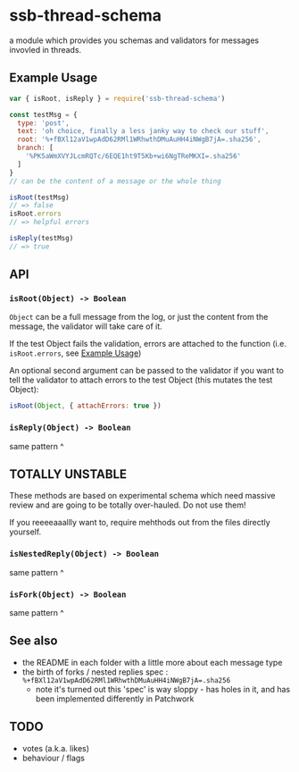 # ssb-thread-schema

a module which provides you schemas and validators for messages invovled in threads.

## Example Usage

```js
var { isRoot, isReply } = require('ssb-thread-schema')

const testMsg = {
  type: 'post',
  text: 'oh choice, finally a less janky way to check our stuff',
  root: '%+fBXl12aV1wpAdD62RMl1WRhwthDMuAuHH4iNWgB7jA=.sha256',
  branch: [
    '%PK5aWmXVYJLcmRQTc/6EQE1ht9T5Kb+wi6NgTReMKXI=.sha256'
  ]
}
// can be the content of a message or the whole thing

isRoot(testMsg)
// => false
isRoot.errors
// => helpful errors

isReply(testMsg)
// => true
```

## API

### `isRoot(Object) -> Boolean`

`Object` can be a full message from the log, or just the content from the message, the validator will take care of it.

If the test Object fails the validation, errors are attached to the function (i.e. `isRoot.errors`, see [Example Usage](#example-usage))

An optional second argument can be passed to the validator if you want to tell the validator to attach errors to the test Object (this mutates the test Object):

```js
isRoot(Object, { attachErrors: true })
```

### `isReply(Object) -> Boolean`
same pattern ^


## TOTALLY UNSTABLE

These methods are based on experimental schema which need massive review and are going to be totally over-hauled.
Do not use them!

If you reeeeaaallly want to, require mehthods out from the files directly yourself.

### `isNestedReply(Object) -> Boolean`
same pattern ^

### `isFork(Object) -> Boolean`
same pattern ^



## See also

- the README in each folder with a little more about each message type
- the birth of forks / nested replies spec : `%+fBXl12aV1wpAdD62RMl1WRhwthDMuAuHH4iNWgB7jA=.sha256`
  - note it's turned out this 'spec' is way sloppy - has holes in it, and has been implemented differently in Patchwork

## TODO

- votes (a.k.a. likes)
- behaviour / flags

